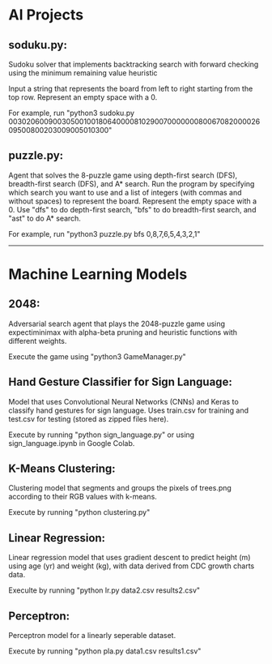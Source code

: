# AI Projects
## soduku.py:

Sudoku solver that implements backtracking search with forward checking using the minimum remaining value heuristic

Input a string that represents the board from left to right starting from the top row. Represent an empty space with a 0.

For example, run "python3 sudoku.py 003020600900305001001806400008102900700000008006708200002609500800203009005010300"

## puzzle.py:

Agent that solves the 8-puzzle game using depth-first search (DFS), breadth-first search (DFS), and A* search. Run the program by specifying which search you want to use and a list of integers (with commas and without spaces) to represent the board. Represent the empty space with a 0. Use "dfs" to do depth-first search, "bfs" to do breadth-first search, and "ast" to do A* search.

For example, run "python3 puzzle.py bfs 0,8,7,6,5,4,3,2,1"
______________________________________________________________________________________________________________________________

# Machine Learning Models

## 2048:

Adversarial search agent that plays the 2048-puzzle game using expectiminimax with alpha-beta pruning and heuristic functions with different weights.

Execute the game using "python3 GameManager.py"

## Hand Gesture Classifier for Sign Language:

Model that uses Convolutional Neural Networks (CNNs) and Keras to classify hand gestures for sign language. Uses train.csv for training and test.csv for testing (stored as zipped files here).

Execute by running "python sign_language.py" or using sign_language.ipynb in Google Colab.

## K-Means Clustering:

Clustering model that segments and groups the pixels of trees.png according to their RGB values with k-means.

Execute by running "python clustering.py"

## Linear Regression:

Linear regression model that uses gradient descent to predict height (m) using age (yr) and weight (kg), with data derived from CDC growth charts data.

Execulte by running "python lr.py data2.csv results2.csv"

## Perceptron:

Perceptron model for a linearly seperable dataset.

Execute by running "python pla.py data1.csv results1.csv"

